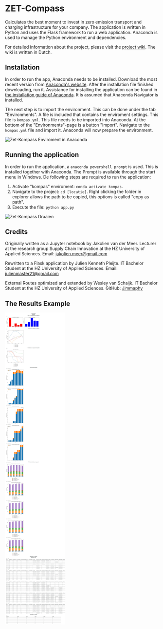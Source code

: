 # ZET-Compass

Calculates the best moment to invest in zero emission transport and charging infrastructure for your company.
The application is written in Python and uses the Flask framework to run a web application.
Anaconda is used to manage the Python environment and dependencies.

For detailed information about the project, please visit the [project wiki](https://github.com/Jakolien/ZET-compass/wiki).
The wiki is written in Dutch.

## Installation

In order to run the app, Anaconda needs to be installed.
Download the most recent version from [Anaconda's website](https://www.anaconda.com/download). 
After the installation file finished downloading, run it. 
Assistance for installing the application can be found in [the installation guide of Anaconda](https://docs.anaconda.com/free/navigator/install/). 
It is assumed that Anaconda Navigator is installed. 

The next step is to import the environment. 
This can be done under the tab "Environments". 
A file is included that contains the enviroment settings. 
This file is ```kompas.yml```. 
This file needs to be imported into Anaconda.
At the bottom of the "Environments"-page is a button "Import". 
Navigate to the ```kompas.yml``` file and import it. 
Anaconda will now prepare the environment.

![Zet-Kompass Enviroment in Anaconda](https://github.com/Jakolien/ZET-compass/assets/104203258/f2d5f807-e7bc-4186-8035-34967572ce71)

## Running the application

In order to run the application, a ```anaconda powershell prompt``` is used. 
This is installed together with Anaconda. 
The Prompt is available through the start menu in Windows. 
De following steps are required to run the application:

1. Activate "kompas" enviroment: ```conda activate kompas```.
2. Navigate to the project: ```cd [locatie]```. Right clicking the folder in explorer allows the path to be copied, this options is called "copy as path".
3. Execute the file: ```python app.py```

<img width="867" alt="Zet-Kompass Draaien" src="https://github.com/Jakolien/ZET-compass/assets/104203258/5d65824b-c53d-45f1-9dd6-699bad50a5d7">

## Credits

Originally written as a Jupyter notebook by Jakolien van der Meer.
Lecturer at the research group Supply Chain Innovation at the HZ University of Applied Sciences.
Email: [jakolien.meer@gmail.com](mailto:jakolien.meer@gmail.com?subject=TransportTransport%20Kompas)

Rewritten to a Flask application by Julien Kenneth Pleijte.
IT Bachelor Student at the HZ University of Applied Sciences.
Email: [julienmaster21@gmail.com](mailto:julienmaster21@gmail.com?subject=Transport%20Kompas)

External Routes optimized and extended by Wesley van Schaijk.
IT Bachelor Student at the HZ University of Applied Sciences.
GitHub: [Jimmaphy](https://github.com/jimmaphy)

## The Results Example

![Results of ZET-Kompass](documentation/transport_kompas_results.jpeg)



